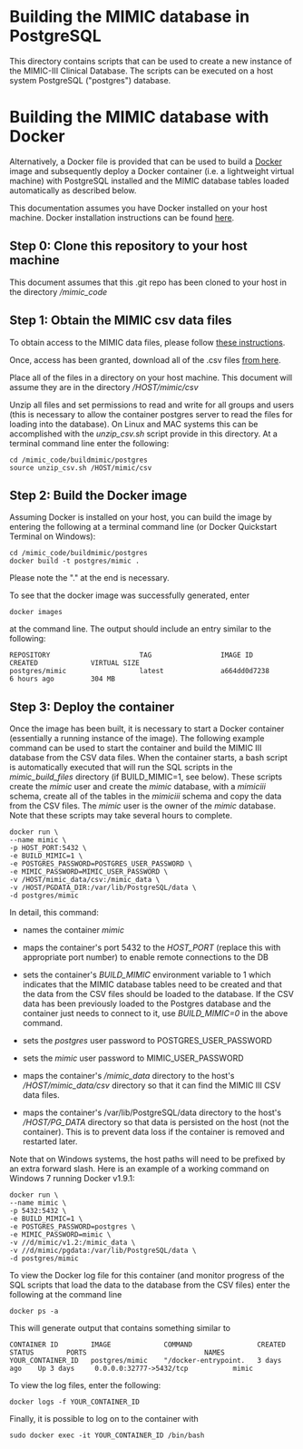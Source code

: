 # Building the MIMIC database in PostgreSQL

This directory contains scripts that can be used to create a new instance of the MIMIC-III
Clinical Database. The scripts can be executed on a host system PostgreSQL ("postgres") database.

# Building the MIMIC database with Docker

Alternatively, a Docker file is provided that can be used to build a
[Docker](https://www.docker.com/) image and subsequently deploy a Docker container (i.e.
a lightweight virtual machine) with PostgreSQL installed and the MIMIC database tables
loaded automatically as described below.

This documentation assumes you have Docker installed on your host machine. Docker
installation instructions can be found [here](https://docs.docker.com/).

## Step 0: Clone this repository to your host machine

This document assumes that this .git repo has been cloned to your host in the directory
*/mimic_code*

## Step 1: Obtain the MIMIC csv data files

To obtain access to the MIMIC data files, please follow
[these instructions](http://mimic.physionet.org/gettingstarted/access/).

Once, access has been granted, download all of the .csv files
[from here](https://physionet.org/works/MIMICIIIClinicalDatabase/files/).

Place all of the files in a directory on your host machine. This document will assume
they are in the directory */HOST/mimic/csv*

Unzip all files and set permissions to read and write for all groups and users (this is
necessary to allow the container postgres server to read the files for loading into
the database). On Linux and MAC systems this can be accomplished with the *unzip_csv.sh*
script provide in this directory. At a terminal
command line enter the following:

    cd /mimic_code/buildmimic/postgres
    source unzip_csv.sh /HOST/mimic/csv

## Step 2: Build the Docker image

Assuming Docker is installed on your host, you can build the image by entering the
following at a terminal command line (or Docker Quickstart Terminal on Windows):

    cd /mimic_code/buildmimic/postgres
    docker build -t postgres/mimic .

Please note the "." at the end is necessary.

To see that the docker image was successfully generated, enter

    docker images

at the command line. The output should include an entry similar to the following:

    REPOSITORY                      TAG                 IMAGE ID            CREATED             VIRTUAL SIZE
    postgres/mimic                  latest              a664dd0d7238        6 hours ago         304 MB

## Step 3: Deploy the container

Once the image has been built, it is necessary to start a Docker container (essentially a
running instance of the image). The following example command can be used to start the
container and build the MIMIC III database from the CSV data files. When the container
starts, a bash script is automatically executed that will run the SQL scripts in the
*mimic_build_files* directory (if BUILD_MIMIC=1, see below). These scripts create
the *mimic* user and create the *mimic* database, with a *mimiciii* schema, create all
of the tables in the *mimiciii* schema and copy the data from the CSV files. The *mimic* user
is the owner of the *mimic* database. Note that these scripts may take several hours to complete.

    docker run \
    --name mimic \
    -p HOST_PORT:5432 \
    -e BUILD_MIMIC=1 \
    -e POSTGRES_PASSWORD=POSTGRES_USER_PASSWORD \
    -e MIMIC_PASSWORD=MIMIC_USER_PASSWORD \
    -v /HOST/mimic_data/csv:/mimic_data \
    -v /HOST/PGDATA_DIR:/var/lib/PostgreSQL/data \
    -d postgres/mimic

In detail, this command:

* names the container *mimic*

* maps the container's port 5432 to the *HOST_PORT* (replace this with appropriate port number)
to enable remote connections to the DB

* sets the container's *BUILD_MIMIC* environment variable to 1 which indicates that the MIMIC database
tables need to be created and that the data from the CSV files should be loaded to the database. If the
CSV data has been previously loaded to the Postgres database and the container just needs to connect
to it, use *BUILD_MIMIC=0* in the above command.

* sets the *postgres* user password to POSTGRES_USER_PASSWORD

* sets the *mimic* user password to MIMIC_USER_PASSWORD

* maps the container's */mimic_data* directory to the host's */HOST/mimic_data/csv* directory
so that it can find the MIMIC III CSV data files.

* maps the container's /var/lib/PostgreSQL/data directory to the host's */HOST/PG_DATA*
directory so that data is persisted on the host (not the container). This is to
prevent data loss if the container is removed and restarted later.

Note that on Windows systems, the host paths will need to be prefixed by an extra forward slash. Here is an example of a working command on Windows 7 running Docker v1.9.1:

    docker run \
    --name mimic \
    -p 5432:5432 \
    -e BUILD_MIMIC=1 \
    -e POSTGRES_PASSWORD=postgres \
    -e MIMIC_PASSWORD=mimic \
    -v //d/mimic/v1.2:/mimic_data \
    -v //d/mimic/pgdata:/var/lib/PostgreSQL/data \
    -d postgres/mimic

To view the Docker log file for this container (and monitor progress of the SQL scripts that
load the data to the database from the CSV files) enter the following at the command line

    docker ps -a

This will generate output that contains something similar to

    CONTAINER ID        IMAGE             COMMAND                CREATED       STATUS        PORTS                             NAMES
    YOUR_CONTAINER_ID   postgres/mimic    "/docker-entrypoint.   3 days ago    Up 3 days     0.0.0.0:32777->5432/tcp           mimic

To view the log files, enter the following:

    docker logs -f YOUR_CONTAINER_ID

Finally, it is possible to log on to the container with

    sudo docker exec -it YOUR_CONTAINER_ID /bin/bash
